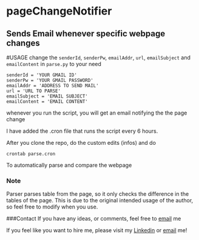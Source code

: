 # pageChangeNotifier
Sends Email whenever specific webpage changes
----
#USAGE
change the `senderId`, `senderPw`, `emailAddr`, `url`, `emailSubject` and `emailContent` in `parse.py` to your need
```
senderId = 'YOUR GMAIL ID'
senderPw = 'YOUR GMAIL PASSWORD'
emailAddr = 'ADDRESS TO SEND MAIL'
url = 'URL TO PARSE'
emailSubject = 'EMAIL SUBJECT'
emailContent = 'EMAIL CONTENT'
```
whenever you run the script, you will get an email notifying the the page change

I have added the .cron file that runs the script every 6 hours.

After you clone the repo, do the custom edits (infos) and do
```
crontab parse.cron
```
To automatically parse and compare the webpage
### Note
Parser parses table from the page, so it only checks the difference in the tables of the page.
This is due to the original intended usage of the author, so feel free to modify when you use.


###Contact
If you have any ideas, or comments, feel free to [email](mailto:sha16@illinois.edu) me

If you feel like you want to hire me, please visit my [Linkedin](https://www.linkedin.com/in/henryseongwookha) or [email](mailto:sha16@illinois.edu) me!
